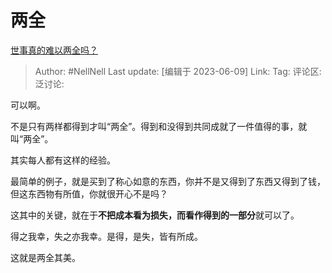 # 两全
[世事真的难以两全吗？](https://www.zhihu.com/question/442649404/answer/3065777644)

> Author: #NellNell
> Last update: [编辑于 2023-06-09]
> Link:
> Tag:
> 评论区:
> 泛讨论:

可以啊。

不是只有两样都得到才叫“两全”。得到和没得到共同成就了一件值得的事，就叫“两全”。

其实每人都有这样的经验。

最简单的例子，就是买到了称心如意的东西，你并不是又得到了东西又得到了钱，但这东西物有所值，你就很开心不是吗？

这其中的关键，就在于**不把成本看为损失，而看作得到的一部分**就可以了。

得之我幸，失之亦我幸。是得，是失，皆有所成。

这就是两全其美。
